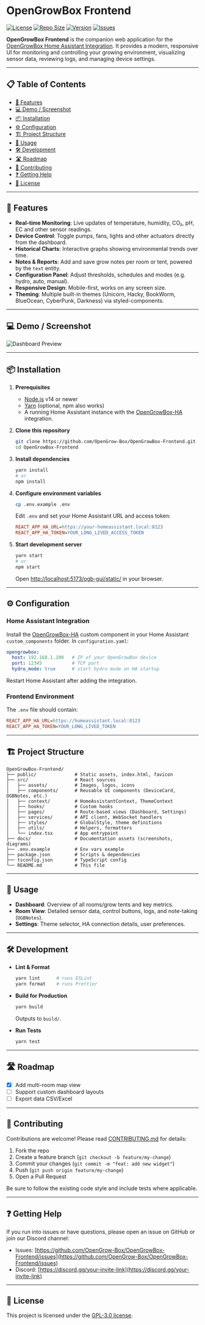 # OpenGrowBox Frontend

[![License](https://img.shields.io/github/license/OpenGrow-Box/OpenGrowBox-Frontend)](LICENSE)
[![Repo Size](https://img.shields.io/github/repo-size/OpenGrow-Box/OpenGrowBox-Frontend)](https://github.com/OpenGrow-Box/OpenGrowBox-Frontend)
[![Version](https://img.shields.io/github/v/release/OpenGrow-Box/OpenGrowBox-Frontend)](https://github.com/OpenGrow-Box/OpenGrowBox-Frontend/releases)
[![Issues](https://img.shields.io/github/issues/OpenGrow-Box/OpenGrowBox-Frontend)](https://github.com/OpenGrow-Box/OpenGrowBox-Frontend/issues)

**OpenGrowBox Frontend** is the companion web application for the [OpenGrowBox Home Assistant Integration](https://github.com/OpenGrow-Box/OpenGrowBox-HA). It provides a modern, responsive UI for monitoring and controlling your growing environment, visualizing sensor data, reviewing logs, and managing device settings.

---

## 📋 Table of Contents

* [🚀 Features](#-features)
* [💻 Demo / Screenshot](#-demo--screenshot)
* [📦 Installation](#-installation)
* [⚙️ Configuration](#️-configuration)
* [🏗️ Project Structure](#️-project-structure)
* [📖 Usage](#-usage)
* [🛠️ Development](#️-development)
* [🛣️ Roadmap](#️-roadmap)
* [🤝 Contributing](#-contributing)
* [❓ Getting Help](#-getting-help)
* [📝 License](#-license)

---

## 🚀 Features

* **Real-time Monitoring**: Live updates of temperature, humidity, CO₂, pH, EC and other sensor readings.
* **Device Control**: Toggle pumps, fans, lights and other actuators directly from the dashboard.
* **Historical Charts**: Interactive graphs showing environmental trends over time.
* **Notes & Reports**: Add and save grow notes per room or tent, powered by the `text` entity.
* **Configuration Panel**: Adjust thresholds, schedules and modes (e.g. hydro, auto, manual).
* **Responsive Design**: Mobile-first, works on any screen size.
* **Theming**: Multiple built-in themes (Unicorn, Hacky, BookWorm, BlueOcean, CyberPunk, Darkness) via styled-components.

---

## 💻 Demo / Screenshot

![Dashboard Preview](![image](https://github.com/user-attachments/assets/eea1aa9f-06b7-4d06-a386-f4b1d49e80ae)
)

---

## 📦 Installation

1. **Prerequisites**

   * [Node.js](https://nodejs.org/) v14 or newer
   * [Yarn](https://yarnpkg.com/) (optional, npm also works)
   * A running Home Assistant instance with the [OpenGrowBox-HA](https://github.com/OpenGrow-Box/OpenGrowBox-HA) integration.

2. **Clone this repository**

   ```bash
   git clone https://github.com/OpenGrow-Box/OpenGrowBox-Frontend.git
   cd OpenGrowBox-Frontend
   ```

3. **Install dependencies**

   ```bash
   yarn install
   # or
   npm install
   ```

4. **Configure environment variables**

   ```bash
   cp .env.example .env
   ```

   Edit `.env` and set your Home Assistant URL and access token:

   ```ini
   REACT_APP_HA_URL=https://your-homeassistant.local:8123
   REACT_APP_HA_TOKEN=YOUR_LONG_LIVED_ACCESS_TOKEN
   ```

5. **Start development server**

   ```bash
   yarn start
   # or
   npm start
   ```

   Open [http://localhost:5173/ogb-gui/static/](http://localhost:5173/ogb-gui/static/) in your browser.

---

## ⚙️ Configuration

### Home Assistant Integration

Install the [OpenGrowBox-HA](https://github.com/OpenGrow-Box/OpenGrowBox-HA) custom component in your Home Assistant `custom_components` folder. In `configuration.yaml`:

```yaml
opengrowbox:
  host: 192.168.1.100   # IP of your OpenGrowBox device
  port: 12345           # TCP port
  hydro_mode: true      # start hydro mode on HA startup
```

Restart Home Assistant after adding the integration.

### Frontend Environment

The `.env` file should contain:

```ini
REACT_APP_HA_URL=https://homeassistant.local:8123
REACT_APP_HA_TOKEN=YOUR_LONG_LIVED_TOKEN
```

---

## 🏗️ Project Structure

```
OpenGrowBox-Frontend/
├── public/              # Static assets, index.html, favicon
├── src/                 # React sources
│   ├── assets/          # Images, logos, icons
│   ├── components/      # Reusable UI components (DeviceCard, OGBNotes, etc.)
│   ├── context/         # HomeAssistantContext, ThemeContext
│   ├── hooks/           # Custom hooks
│   ├── pages/           # Route-based views (Dashboard, Settings)
│   ├── services/        # API client, WebSocket handlers
│   ├── styles/          # GlobalStyle, theme definitions
│   ├── utils/           # Helpers, formatters
│   └── index.tsx        # App entrypoint
├── docs/                # Documentation assets (screenshots, diagrams)
├── .env.example         # Env vars example
├── package.json         # Scripts & dependencies
├── tsconfig.json        # TypeScript config
└── README.md            # This file
```

---

## 📖 Usage

* **Dashboard**: Overview of all rooms/grow tents and key metrics.
* **Room View**: Detailed sensor data, control buttons, logs, and note-taking (`OGBNotes`).
* **Settings**: Theme selector, HA connection details, user preferences.

---

## 🛠️ Development

* **Lint & Format**

  ```bash
  yarn lint      # runs ESLint
  yarn format    # runs Prettier
  ```

* **Build for Production**

  ```bash
  yarn build
  ```

  Outputs to `build/`.

* **Run Tests**

  ```bash
  yarn test
  ```

---

## 🛣️ Roadmap

* [x] Add multi-room map view
* [ ] Support custom dashboard layouts
* [ ] Export data CSV/Excel

---

## 🤝 Contributing

Contributions are welcome! Please read [CONTRIBUTING.md](CONTRIBUTING.md) for details:

1. Fork the repo
2. Create a feature branch (`git checkout -b feature/my-change`)
3. Commit your changes (`git commit -m "feat: add new widget"`)
4. Push (`git push origin feature/my-change`)
5. Open a Pull Request

Be sure to follow the existing code style and include tests where applicable.

---

## ❓ Getting Help

If you run into issues or have questions, please open an issue on GitHub or join our Discord channel:

* Issues: [https://github.com/OpenGrow-Box/OpenGrowBox-Frontend/issues](https://github.com/OpenGrow-Box/OpenGrowBox-Frontend/issues)
* Discord: [https://discord.gg/your-invite-link](https://discord.gg/your-invite-link)

---

## 📝 License

This project is licensed under the [GPL-3.0 license](LICENSE).
